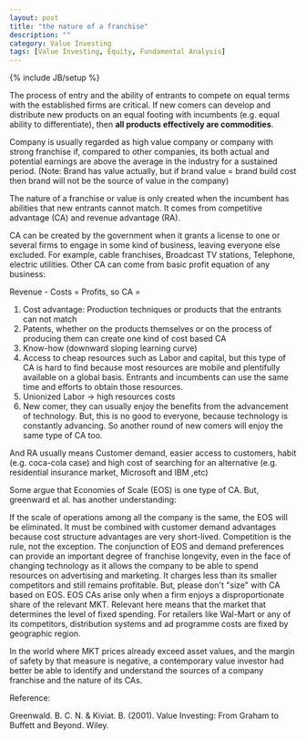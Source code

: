 ```yaml
---
layout: post
title: "the nature of a franchise"
description: ""
category: Value Investing
tags: [Value Investing, Equity, Fundamental Analysis]
---
```

{% include JB/setup %}

The process of entry and the ability of entrants to compete on equal terms with the established firms are critical. If new comers can develop and distribute new products on an equal footing with incumbents (e.g. equal ability to differentiate), then **all products effectively are commodities**.

Company is usually regarded as high value company or company with strong franchise if, compared to other companies, its both actual and potential earnings are above the average in the industry for a sustained period. (Note: Brand has value actually, but if brand value = brand build cost then brand will not be the source of value in the company)

The nature of a franchise or value is only created when the incumbent has abilities that new entrants cannot match. It comes from competitive advantage (CA) and revenue advantage (RA).

CA can be created by the government when it grants a license to one or several firms to engage in some kind of business, leaving everyone else excluded. For example, cable franchises, Broadcast TV stations, Telephone, electric utilities. Other CA can come from basic profit equation of any business:

Revenue - Costs = Profits, so CA =

1. Cost advantage: Production techniques or products that the entrants can not match
2. Patents, whether on the products themselves or on the process of producing them can create one kind of cost based CA
3. Know-how (downward sloping learning curve)
4. Access to cheap resources such as Labor and capital, but this type of CA is hard to find because most resources are mobile and plentifully available on a global basis. Entrants and incumbents can use the same time and efforts to obtain those resources.
5. Unionized Labor -> high resources costs
6. New comer, they can usually enjoy the benefits from the advancement of technology. But, this is no good to everyone, because technology is constantly advancing. So another round of new comers will enjoy the same type of CA too.

And RA usually means Customer demand, easier access to customers, habit (e.g. coca-cola case) and high cost of searching for an alternative (e.g. residential insurance market, Microsoft and IBM ,etc)

Some argue that Economies of Scale (EOS) is one type of CA. But, greenward et al. has another understanding:

If the scale of operations among all the company is the same, the EOS will be eliminated. It must be combined with customer demand advantages because cost structure advantages are very short-lived. Competition is the rule, not the exception. The conjunction of EOS and demand preferences can provide an important degree of franchise longevity, even in the face of changing technology as it allows the company to be able to spend resources on advertising and marketing. It charges less than its smaller competitors and still remains profitable. But, please don't "size" with CA based on EOS. EOS CAs arise only when a firm enjoys a disproportionate share of the relevant MKT. Relevant here means that the market that determines the level of fixed spending. For retailers like Wal-Mart or any of its competitors, distribution systems and ad programme costs are fixed by geographic region.

In the world where MKT prices already exceed asset values, and the margin of safety by that measure is negative, a contemporary value investor had better be able to identify and understand the sources of a company franchise and the nature of its CAs.



Reference:

Greenwald. B. C. N. & Kiviat. B. (2001). Value Investing: From Graham to Buffett and Beyond. Wiley.

